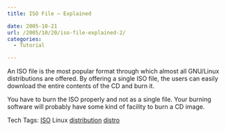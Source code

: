 ```yaml
---
title: ISO File – Explained

date: 2005-10-21
url: /2005/10/20/iso-file-explained-2/
categories:
  - Tutorial

---
```

An ISO file is the most popular format through which almost all GNU/Linux distributions are offered. By offering a single ISO file, the users can easily download the entire contents of the CD and burn it.
  
You have to burn the ISO properly and not as a single file. Your burning software will probably have some kind of facility to burn a CD image.

<div>
  Tech Tags: <a rel="tag" href="http://technorati.com/tag/ISO">ISO</a> Linux <a rel="tag" href="http://technorati.com/tag/distribution">distribution</a> <a rel="tag" href="http://technorati.com/tag/distro">distro</a>
</div>